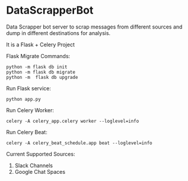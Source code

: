 # DataScrapperBot

Data Scrapper bot server to scrap messages from different sources and dump in different destinations for analysis.

It is a Flask + Celery Project

Flask Migrate Commands:

```
python -m flask db init
python -m flask db migrate
python -m  flask db upgrade
```

Run Flask service:

```
python app.py
```

Run Celery Worker:

```
celery -A celery_app.celery worker --loglevel=info
```

Run Celery Beat:

```
celery -A celery_beat_schedule.app beat --loglevel=info
```

Current Supported Sources:

1. Slack Channels
2. Google Chat Spaces
